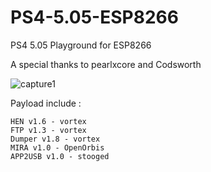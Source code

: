# PS4-5.05-ESP8266
PS4 5.05 Playground for ESP8266

A special thanks to pearlxcore and Codsworth

![capture1](https://raw.githubusercontent.com/BYdjBr/PS4-5.05-ESP8266/master/PS4ESPHost5.05.jpg)

Payload include :

    HEN v1.6 - vortex 
    FTP v1.3 - vortex
    Dumper v1.8 - vortex 
    MIRA v1.0 - OpenOrbis
    APP2USB v1.0 - stooged
  

